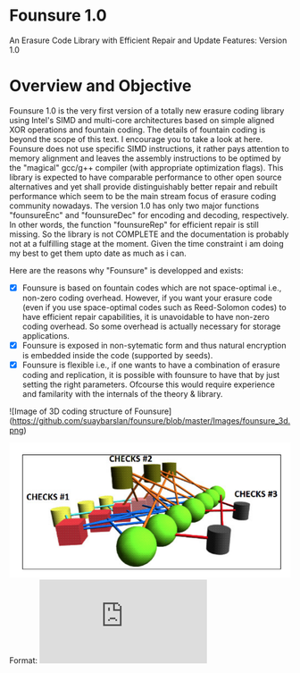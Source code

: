 # Founsure 1.0
An Erasure Code Library with Efficient Repair and Update Features: Version 1.0

# Overview and Objective
Founsure 1.0 is the very first version of a totally new erasure coding library using Intel's SIMD and multi-core architectures based on simple aligned XOR operations and fountain coding. The details of fountain coding is beyond the scope of this text. I encourage you to take a look at here. Founsure does not use specific SIMD instructions, it rather pays attention to memory alignment and leaves the assembly instructions to be optimed by the "magical" gcc/g++ compiler (with appropriate optimization flags). This library is expected to have comparable performance to other open source alternatives and yet shall provide distinguishably better repair and rebuilt performance which seem to be the main stream focus of erasure coding community nowadays. The version 1.0 has only two major functions "founsureEnc" and "founsureDec" for encoding and decoding, respectively. In other words, the function "founsureRep" for efficient repair is still missing. So the library is not COMPLETE and the documentation is probably not at a fulfilling stage at the moment. Given the time constraint i am doing my best to get them upto date as much as i can.

Here are the reasons why "Founsure" is developped and exists:
- [x] Founsure is based on fountain codes which are not space-optimal i.e., non-zero coding overhead. However, if you want your erasure code (even if you use space-optimal codes such as Reed-Solomon codes) to have efficient repair capabilities, it is unavoidable to have non-zero coding overhead. So some overhead is actually necessary for storage applications.
- [x] Founsure is exposed in non-sytematic form and thus natural encryption is embedded inside the code (supported by seeds).
- [x] Founsure is flexible i.e., if one wants to have a combination of erasure coding and replication, it is possible with founsure to have that by just setting the right parameters. Ofcourse this would require experience and familarity with the internals of the theory & library.

![Image of 3D coding structure of Founsure]
(https://github.com/suaybarslan/founsure/blob/master/Images/founsure_3d.png)

![Founsure](/images/founsure_3d.png)
Format: ![Founsure 1.0 3D code structure](http://http://www.suaybarslan.com/founsure.html)
